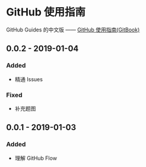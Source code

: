 # GitHub 使用指南

GitHub Guides 的中文版 —— [GitHub 使用指南\(GitBook\)](https://github.campfire.ga/)

## 0.0.2 - 2019-01-04

### Added

* 精通 Issues

### Fixed

* 补充题图

## 0.0.1 - 2019-01-03

### Added

* 理解 GitHub Flow



